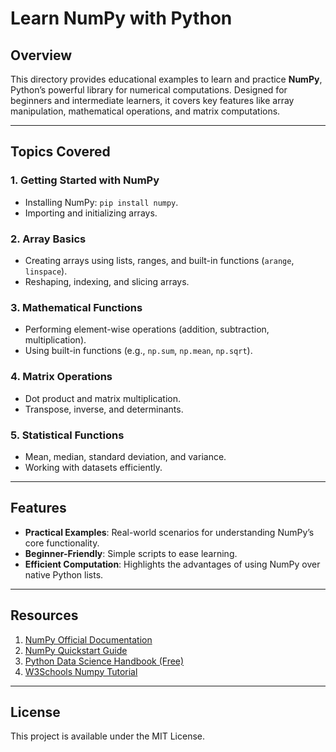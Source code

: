 # Learn NumPy with Python  

## Overview  
This directory provides educational examples to learn and practice **NumPy**, Python’s powerful library for numerical computations. Designed for beginners and intermediate learners, it covers key features like array manipulation, mathematical operations, and matrix computations.

---

## Topics Covered  

### 1. **Getting Started with NumPy**  
- Installing NumPy: `pip install numpy`.  
- Importing and initializing arrays.  

### 2. **Array Basics**  
- Creating arrays using lists, ranges, and built-in functions (`arange`, `linspace`).  
- Reshaping, indexing, and slicing arrays.  

### 3. **Mathematical Functions**  
- Performing element-wise operations (addition, subtraction, multiplication).  
- Using built-in functions (e.g., `np.sum`, `np.mean`, `np.sqrt`).  

### 4. **Matrix Operations**  
- Dot product and matrix multiplication.  
- Transpose, inverse, and determinants.  

### 5. **Statistical Functions**  
- Mean, median, standard deviation, and variance.  
- Working with datasets efficiently.  

---

## Features  
- **Practical Examples**: Real-world scenarios for understanding NumPy’s core functionality.  
- **Beginner-Friendly**: Simple scripts to ease learning.  
- **Efficient Computation**: Highlights the advantages of using NumPy over native Python lists.  

---

## Resources  

1. [NumPy Official Documentation](https://numpy.org/doc/)  
2. [NumPy Quickstart Guide](https://numpy.org/doc/stable/user/quickstart.html)  
3. [Python Data Science Handbook (Free)](https://jakevdp.github.io/PythonDataScienceHandbook/)
4. [W3Schools Numpy Tutorial](https://www.w3schools.com/python/numpy/default.asp)

---

## License  
This project is available under the MIT License.
